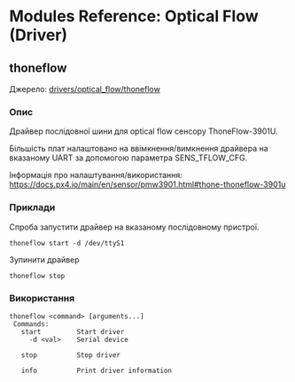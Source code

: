 # Modules Reference: Optical Flow (Driver)
## thoneflow
Джерело: [drivers/optical_flow/thoneflow](https://github.com/PX4/PX4-Autopilot/tree/release/1.15/src/drivers/optical_flow/thoneflow)


### Опис

Драйвер послідовної шини для optical flow сенсору ThoneFlow-3901U.

Більшість плат налаштовано на ввімкнення/вимкнення драйвера на вказаному UART за допомогою параметра SENS_TFLOW_CFG.

Інформація про налаштування/використання: https://docs.px4.io/main/en/sensor/pmw3901.html#thone-thoneflow-3901u

### Приклади

Спроба запустити драйвер на вказаному послідовному пристрої.
```
thoneflow start -d /dev/ttyS1
```
Зупинити драйвер
```
thoneflow stop
```

<a id="thoneflow_usage"></a>

### Використання
```
thoneflow <command> [arguments...]
 Commands:
   start         Start driver
     -d <val>    Serial device

   stop          Stop driver

   info          Print driver information
```
